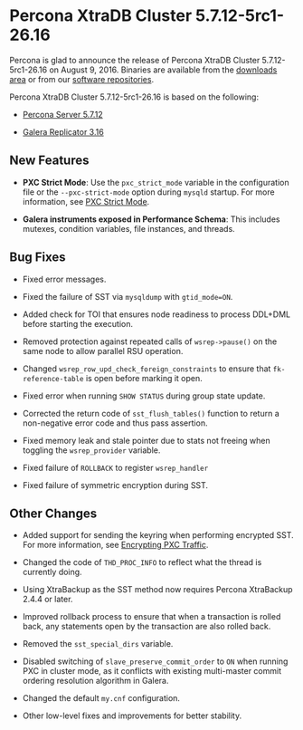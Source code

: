 # Percona XtraDB Cluster 5.7.12-5rc1-26.16

Percona is glad to announce the release of
Percona XtraDB Cluster 5.7.12-5rc1-26.16 on August 9, 2016.
Binaries are available from the
[downloads area](http://www.percona.com/downloads/Percona-XtraDB-Cluster-57/LATEST)
or from our [software repositories](../install/index.md#install).

Percona XtraDB Cluster 5.7.12-5rc1-26.16 is based on the following:

* [Percona Server 5.7.12](http://www.percona.com/doc/percona-server/5.7/release-notes/Percona-Server-5.7.12.html)

* [Galera Replicator 3.16](https://github.com/percona/galera/tree/rel-3.16)

## New Features

* **PXC Strict Mode**:
  Use the `pxc_strict_mode` variable in the configuration file
  or the `--pxc-strict-mode` option during `mysqld` startup.
  For more information, see [PXC Strict Mode](../features/pxc-strict-mode.md#pxc-strict-mode).

* **Galera instruments exposed in Performance Schema**:
  This includes mutexes, condition variables, file instances, and threads.

## Bug Fixes

* Fixed error messages.

* Fixed the failure of SST via `mysqldump` with `gtid_mode=ON`.

* Added check for TOI that ensures node readiness to process DDL+DML before starting the execution.

* Removed protection against repeated calls of `wsrep->pause()` on the same node to allow parallel RSU operation.

* Changed `wsrep_row_upd_check_foreign_constraints` to ensure that `fk-reference-table` is open before marking it open.

* Fixed error when running `SHOW STATUS` during group state update.

* Corrected the return code of `sst_flush_tables()` function to return a non-negative error code and thus pass assertion.

* Fixed memory leak and stale pointer due to stats not freeing
when toggling the `wsrep_provider` variable.

* Fixed failure of `ROLLBACK` to register `wsrep_handler`

* Fixed failure of symmetric encryption during SST.

## Other Changes

* Added support for sending the keyring when performing encrypted SST.
For more information, see [Encrypting PXC Traffic](../security/encrypt-traffic.md#encrypt-traffic).

* Changed the code of `THD_PROC_INFO`
to reflect what the thread is currently doing.

* Using XtraBackup as the SST method
now requires Percona XtraBackup 2.4.4 or later.

* Improved rollback process to ensure that when a transaction
is rolled back, any statements open by the transaction are also rolled back.

* Removed the `sst_special_dirs` variable.

* Disabled switching of `slave_preserve_commit_order` to `ON`
when running PXC in cluster mode, as it conflicts with existing
multi-master commit ordering resolution algorithm in Galera.

* Changed the default `my.cnf` configuration.

* Other low-level fixes and improvements for better stability.
